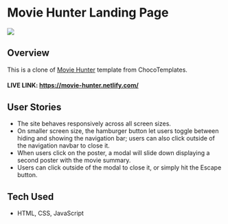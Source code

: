 # Movie Hunter Landing Page

![](images/movie-hunter.gif)

## Overview
This is a clone of <a href="https://chocotemplates.com/demo/?template=moviehunter" target="_blank">Movie Hunter</a> template from ChocoTemplates.

#### LIVE LINK: https://movie-hunter.netlify.com/

## User Stories

- The site behaves responsively across all screen sizes. 
- On smaller screen size, the hamburger button let users toggle between hiding and showing the navigation bar; users can also click outside of the navigation navbar to close it.
- When users click on the poster, a modal will slide down displaying a second poster with the movie summary. 
- Users can click outside of the modal to close it, or simply hit the Escape button.

## Tech Used
- HTML, CSS, JavaScript